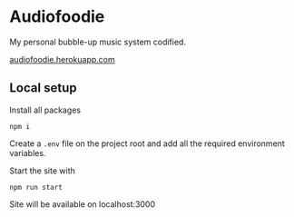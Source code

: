 # Audiofoodie

My personal bubble-up music system codified.

[audiofoodie.herokuapp.com](http:/audiofoodie.herokuapp.com)

## Local setup

Install all packages

`npm i`

Create a `.env` file on the project root and add all the required environment variables.

Start the site with

`npm run start`

Site will be available on localhost:3000
